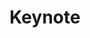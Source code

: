 ---
sequence_id: 27
speaker: Gary Marcus
webpage: http://garymarcus.com/index.html
title: Keynote
time: 13:30 - 14:45
---